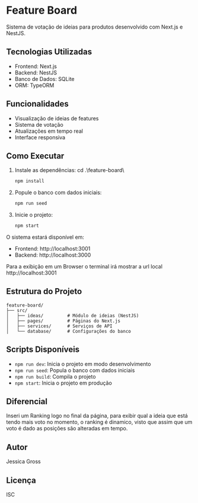 # Feature Board

Sistema de votação de ideias para produtos desenvolvido com Next.js e NestJS.

## Tecnologias Utilizadas

- Frontend: Next.js
- Backend: NestJS
- Banco de Dados: SQLite
- ORM: TypeORM

## Funcionalidades

- Visualização de ideias de features
- Sistema de votação
- Atualizações em tempo real
- Interface responsiva

## Como Executar

1. Instale as dependências:
 cd .\feature-board\
   ```bash
   npm install
   ```

2. Popule o banco com dados iniciais:
   ```bash
   npm run seed
   ```

3. Inicie o projeto:
   ```bash
   npm start
   ```

O sistema estará disponível em:
- Frontend: http://localhost:3001
- Backend: http://localhost:3000

Para a exibição em um Browser o terminal irá mostrar a url local http://localhost:3001

## Estrutura do Projeto

```
feature-board/
├── src/
│   ├── ideas/         # Módulo de ideias (NestJS)
│   ├── pages/         # Páginas do Next.js
│   ├── services/      # Serviços de API
│   └── database/      # Configurações do banco
```

## Scripts Disponíveis

- `npm run dev`: Inicia o projeto em modo desenvolvimento
- `npm run seed`: Popula o banco com dados iniciais
- `npm run build`: Compila o projeto
- `npm start`: Inicia o projeto em produção

## Diferencial 

Inseri um Ranking logo no final da página, para exibir qual a ideia que está tendo mais voto no momento, o ranking é dinamico, visto que assim que um voto é dado as posições são alteradas em tempo.

## Autor

Jessica Gross

## Licença

ISC
